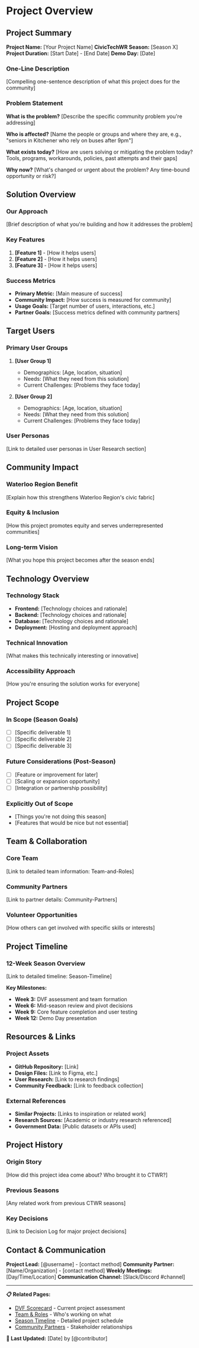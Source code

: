 # Project Overview

## Project Summary

**Project Name:** [Your Project Name]
**CivicTechWR Season:** [Season X]
**Project Duration:** [Start Date] - [End Date]
**Demo Day:** [Date]

### One-Line Description
[Compelling one-sentence description of what this project does for the community]

### Problem Statement

**What is the problem?**
[Describe the specific community problem you're addressing]

**Who is affected?**
[Name the people or groups and where they are, e.g., "seniors in Kitchener who rely on buses after 9pm"]

**What exists today?**
[How are users solving or mitigating the problem today? Tools, programs, workarounds, policies, past attempts and their gaps]

**Why now?**
[What's changed or urgent about the problem? Any time-bound opportunity or risk?]

## Solution Overview

### Our Approach
[Brief description of what you're building and how it addresses the problem]

### Key Features
1. **[Feature 1]** - [How it helps users]
2. **[Feature 2]** - [How it helps users]
3. **[Feature 3]** - [How it helps users]

### Success Metrics
- **Primary Metric:** [Main measure of success]
- **Community Impact:** [How success is measured for community]
- **Usage Goals:** [Target number of users, interactions, etc.]
- **Partner Goals:** [Success metrics defined with community partners]

## Target Users

### Primary User Groups
1. **[User Group 1]**
   - Demographics: [Age, location, situation]
   - Needs: [What they need from this solution]
   - Current Challenges: [Problems they face today]

2. **[User Group 2]**
   - Demographics: [Age, location, situation]
   - Needs: [What they need from this solution]
   - Current Challenges: [Problems they face today]

### User Personas
[Link to detailed user personas in User Research section]

## Community Impact

### Waterloo Region Benefit
[Explain how this strengthens Waterloo Region's civic fabric]

### Equity & Inclusion
[How this project promotes equity and serves underrepresented communities]

### Long-term Vision
[What you hope this project becomes after the season ends]

## Technology Overview

### Technology Stack
- **Frontend:** [Technology choices and rationale]
- **Backend:** [Technology choices and rationale]
- **Database:** [Technology choices and rationale]
- **Deployment:** [Hosting and deployment approach]

### Technical Innovation
[What makes this technically interesting or innovative]

### Accessibility Approach
[How you're ensuring the solution works for everyone]

## Project Scope

### In Scope (Season Goals)
- [ ] [Specific deliverable 1]
- [ ] [Specific deliverable 2]
- [ ] [Specific deliverable 3]

### Future Considerations (Post-Season)
- [ ] [Feature or improvement for later]
- [ ] [Scaling or expansion opportunity]
- [ ] [Integration or partnership possibility]

### Explicitly Out of Scope
- [Things you're not doing this season]
- [Features that would be nice but not essential]

## Team & Collaboration

### Core Team
[Link to detailed team information: Team-and-Roles]

### Community Partners
[Link to partner details: Community-Partners]

### Volunteer Opportunities
[How others can get involved with specific skills or interests]

## Project Timeline

### 12-Week Season Overview
[Link to detailed timeline: Season-Timeline]

**Key Milestones:**
- **Week 3:** DVF assessment and team formation
- **Week 6:** Mid-season review and pivot decisions
- **Week 9:** Core feature completion and user testing
- **Week 12:** Demo Day presentation

## Resources & Links

### Project Assets
- **GitHub Repository:** [Link]
- **Design Files:** [Link to Figma, etc.]
- **User Research:** [Link to research findings]
- **Community Feedback:** [Link to feedback collection]

### External References
- **Similar Projects:** [Links to inspiration or related work]
- **Research Sources:** [Academic or industry research referenced]
- **Government Data:** [Public datasets or APIs used]

## Project History

### Origin Story
[How did this project idea come about? Who brought it to CTWR?]

### Previous Seasons
[Any related work from previous CTWR seasons]

### Key Decisions
[Link to Decision Log for major project decisions]

## Contact & Communication

**Project Lead:** [@username] - [contact method]
**Community Partner:** [Name/Organization] - [contact method]
**Weekly Meetings:** [Day/Time/Location]
**Communication Channel:** [Slack/Discord #channel]

---

**📋 Related Pages:**
- [DVF Scorecard](DVF-Scorecard) - Current project assessment
- [Team & Roles](Team-and-Roles) - Who's working on what
- [Season Timeline](Season-Timeline) - Detailed project schedule
- [Community Partners](Community-Partners) - Stakeholder relationships

**🔄 Last Updated:** [Date] by [@contributor]